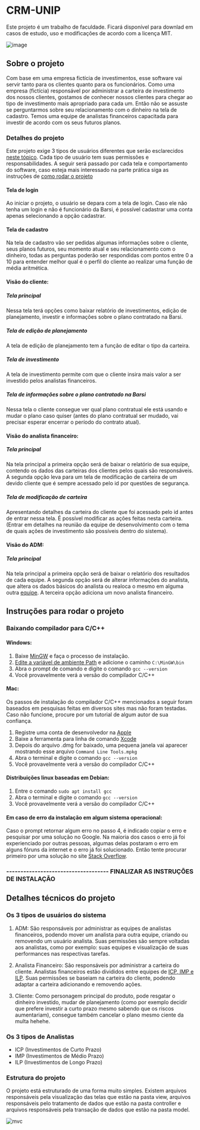 # CRM-UNIP

Este projeto é um trabalho de faculdade. Ficará disponível para downlad em casos de estudo, uso e modificações de acordo com a licença MIT.

![image](https://user-images.githubusercontent.com/52506164/188888619-eecc86c0-015a-490e-81b6-d3cb4a5ad4ed.png)

## Sobre o projeto

Com base em uma empresa fictícia de investimentos, esse software vai servir tanto para os clientes quanto para os funcionários.
Como uma empresa (fictícia) responsável por administrar a carteira de investimento dos nossos clientes, gostamos de conhecer nossos clientes para chegar ao tipo de investimento mais apropriado para cada um. Então não se assuste se perguntarmos sobre seu relacionamento com o dinheiro na tela de cadastro.
Temos uma equipe de analistas financeiros capacitada para investir de acordo com os seus futuros planos.

### Detalhes do projeto

Este projeto exige 3 tipos de usuários diferentes que serão esclarecidos [neste tópico](#projeto_detalhes). Cada tipo de usuário tem suas permissões e responsabilidades. A seguir será passado por cada tela e comportamento do software, caso esteja mais interessado na parte prática siga as instruções de [como rodar o projeto](#como_rodar_projeto)

#### Tela de login

Ao iniciar o projeto, o usuário se depara com a tela de login. Caso ele não tenha um login e não é funcionário da Barsi, é possível cadastrar uma conta apenas selecionando a opção cadastrar.

#### Tela de cadastro

Na tela de cadastro vão ser pedidas algumas informações sobre o cliente, seus planos futuros, seu momento atual e seu relacionamento com o dinheiro, todas as perguntas poderão ser respondidas com pontos entre 0 a 10 para entender melhor qual é o perfil do cliente ao realizar uma função de média aritmética.

#### Visão do cliente:

##### Tela principal

Nessa tela terá opções como baixar relatório de investimentos, edição de planejamento, investir e informações sobre o plano contratado na Barsi.

##### Tela de edição de planejamento

A tela de edição de planejamento tem a função de editar o tipo da carteira. 

##### Tela de investimento

A tela de investimento permite com que o cliente insira mais valor a ser investido pelos analistas financeiros.

##### Tela de informações sobre o plano contratado na Barsi

Nessa tela o cliente consegue ver qual plano contratual ele está usando e mudar o plano caso quiser (antes do plano contratual ser mudado, vai precisar esperar encerrar o período do contrato atual).

#### Visão do analista financeiro:

##### Tela principal

Na tela principal a primeira opção será de baixar o relatório de sua equipe, contendo os dados das carteiras dos clientes pelos quais são responsáveis.
A segunda opção leva para um tela de modificação de carteira de um devido cliente que é sempre acessado pelo id por questões de segurança.

##### Tela de modificação de carteira

Apresentando detalhes da carteira do cliente que foi acessado pelo id antes de entrar nessa tela. É possível modificar as ações feitas nesta carteira. (Entrar em detalhes na reunião da equipe de desenvolvimento com o tema de quais ações de investimento são possíveis dentro do sistema).

#### Visão do ADM:

##### Tela principal

Na tela principal a primeira opção será de baixar o relatório dos resultados de cada equipe.
A segunda opção será de alterar informações do analista, que altera os dados básicos do analista ou realoca o mesmo em alguma outra [equipe](tipos_analista).
A terceira opção adiciona um novo analista financeiro.

## Instruções para rodar o projeto <a name="como_rodar_projeto"></a> 

### Baixando compilador para C/C++

#### Windows:

1. Baixe [MinGW](https://nuwen.net/files/mingw/mingw-18.0-without-git.exe) e faça o processo de instalação.
2. [Edite a variável de ambiente Path](https://pt.stackoverflow.com/a/5030) e adicione o caminho `C:\MinGW\bin`
3. Abra o prompt de comando e digite o comando `gcc --version`
4. Você provavelmente verá a versão do compilador C/C++

#### Mac:

Os passos de instalação do compilador C/C++ mencionados a seguir foram baseados em pesquisas feitas em diversos sites mas não foram testadas. Caso não funcione, procure por um tutorial de algum autor de sua confiança.

1. Registre uma conta de desenvolvedor na [Apple](https://developer.apple.com/downloads/index.action)
2. Baixe a ferramenta para linha de comando [Xcode](https://developer.apple.com/xcode/)
3. Depois do arquivo .dmg for baixado, uma pequena janela vai aparecer mostrando esse arquivo `Command Line Tools.mpkg`
4. Abra o terminal e digite o comando `gcc --version`
5. Você provavelmente verá a versão do compilador C/C++

#### Distribuições linux baseadas em Debian:

1. Entre o comando `sudo apt install gcc`
2. Abra o terminal e digite o comando `gcc --version`
3. Você provavelmente verá a versão do compilador C/C++

#### Em caso de erro da instalação em algum sistema operacional:
Caso o prompt retornar algum erro no passo 4, é indicado copiar o erro e pesquisar por uma solução no Google.
Na maioria dos casos o erro já foi experienciado por outras pessoas, algumas delas postaram o erro em alguns fóruns da internet e o erro já foi solucionado.
Então tente procurar primeiro por uma solução no site [Stack Overflow](https://stackoverflow.com/).


### ------------------------------------ FINALIZAR AS INSTRUÇÕES DE INSTALAÇÃO

## Detalhes técnicos do projeto <a name="projeto_detalhes"></a> 

### Os 3 tipos de usuários do sistema

1. ADM:
  São responsáveis por administrar as equipes de analistas financeiros, podendo mover um analista para outra equipe, criando ou removendo um usuário analista.
  Suas permissões são sempre voltadas aos analistas, como por exemplo: suas equipes e visualização de suas performances nas respectivas tarefas.
  
2. Analista Financeiro:
  São responsáveis por administrar a carteira do cliente.
  Analistas financeiros estão divididos entre equipes de [ICP, IMP e ILP](#tipos_analista).
  Suas permissões se baseiam na carteira do cliente, podendo adaptar a carteira adicionando e removendo ações.
  
3. Cliente:
  Como personagem principal do produto, pode resgatar o dinheiro investido, mudar de planejamento (como por exemplo decidir que prefere investir a curto prazo mesmo sabendo que os riscos aumentariam), consegue também cancelar o plano mesmo ciente da multa hehehe.
  
  ### Os 3 tipos de Analistas <a name="tipos_analista"></a> 
  * ICP (Investimentos de Curto Prazo)
  * IMP (Investimentos de Médio Prazo)
  * ILP (Investimentos de Longo Prazo)

### Estrutura do projeto

O projeto está estruturado de uma forma muito simples.
Existem arquivos responsáveis pela visualização das telas que estão na pasta view, arquivos responsáveis pelo tratamento de dados que estão na pasta controller e arquivos responsáveis pela transação de dados que estão na pasta model.

![mvc](https://www.cybermedian.com/pt/wp-content/uploads/sites/11/2022/02/img_6212df40ef951.png "Exemplo de relacionamento entre model, view e controller")
